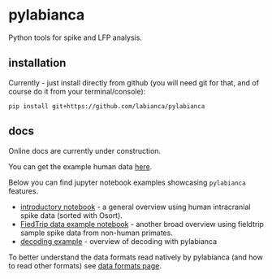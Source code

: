 # pylabianca
Python tools for spike and LFP analysis.

## installation
Currently - just install directly from github (you will need git for that, and of course do it from your terminal/console):
```
pip install git+https://github.com/labianca/pylabianca
```

## docs
Online docs are currently under construction.  

You can get the example human data [here](https://www.dropbox.com/scl/fo/wevgovmxv8qrl52w12b6z/h?rlkey=1je64v2h1h6zyqhzmhiykpqqu&dl=0).

Below you can find jupyter notebook examples showcasing `pylabianca` features.
* [introductory notebook](doc/intro_overview.ipynb) - a general overview using human intracranial spike data (sorted with Osort).  
* [FiedTrip data example notebook](doc/fieldtrip_example.ipynb) - another broad overview using fieldtrip sample spike data from non-human primates.
* [decoding example](doc/decoding_example.ipynb) - overview of decoding with pylabianca

To better understand the data formats read natively by pylabianca (and how to read other formats) see [data formats page](doc/data_formats.md).
